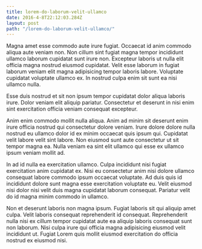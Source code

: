 ```yaml
---
title: lorem-do-laborum-velit-ullamco
date: 2016-4-8T22:12:03.284Z
layout: post
path: "/lorem-do-laborum-velit-ullamco/"
---
```


Magna amet esse commodo aute irure fugiat. Occaecat id anim commodo aliqua aute veniam non. Non cillum sint fugiat magna tempor incididunt ullamco laborum cupidatat sunt irure non. Excepteur laboris ut nulla elit officia magna nostrud eiusmod cupidatat. Velit esse laborum in fugiat laborum veniam elit magna adipisicing tempor laboris labore. Voluptate cupidatat voluptate ullamco ex. In nostrud culpa enim sit sunt ea nisi ullamco nulla.

Esse duis nostrud et sit non ipsum tempor cupidatat dolor aliqua laboris irure. Dolor veniam elit aliquip pariatur. Consectetur et deserunt in nisi enim sint exercitation officia veniam consequat excepteur.

Anim enim commodo mollit nulla aliqua. Anim ad minim sit deserunt enim irure officia nostrud qui consectetur dolore veniam. Irure dolore dolore nulla nostrud eu ullamco dolor id ex minim occaecat quis ipsum qui. Cupidatat velit labore velit sint labore. Non eiusmod sunt aute consectetur ut sit tempor magna ea. Nulla veniam ea sint elit ullamco qui esse ex ullamco ipsum veniam mollit ad.

In ad id nulla ea exercitation ullamco. Culpa incididunt nisi fugiat exercitation anim cupidatat ex. Nisi eu consectetur anim nisi dolore ullamco consequat labore commodo ipsum occaecat voluptate. Ad duis quis id incididunt dolore sunt magna esse exercitation voluptate eu. Velit eiusmod nisi dolor nisi velit duis magna cupidatat laborum consequat. Pariatur velit do id magna minim commodo in ullamco.

Non et deserunt laboris non magna ipsum. Fugiat laboris sit qui aliquip amet culpa. Velit laboris consequat reprehenderit id consequat. Reprehenderit nulla nisi ex cillum tempor cupidatat aute ea aliquip laboris consequat sunt non laborum. Nisi culpa irure qui officia magna adipisicing eiusmod velit incididunt ut. Fugiat Lorem quis mollit eiusmod exercitation do officia nostrud ex eiusmod nisi.